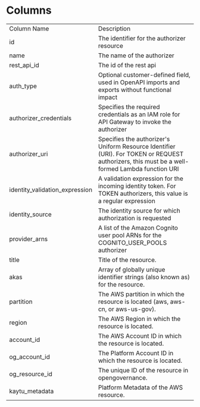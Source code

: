 # Columns  

<table>
	<tr><td>Column Name</td><td>Description</td></tr>
	<tr><td>id</td><td>The identifier for the authorizer resource</td></tr>
	<tr><td>name</td><td>The name of the authorizer</td></tr>
	<tr><td>rest_api_id</td><td>The id of the rest api</td></tr>
	<tr><td>auth_type</td><td>Optional customer-defined field, used in OpenAPI imports and exports without functional impact</td></tr>
	<tr><td>authorizer_credentials</td><td>Specifies the required credentials as an IAM role for API Gateway to invoke the authorizer</td></tr>
	<tr><td>authorizer_uri</td><td>Specifies the authorizer&#39;s Uniform Resource Identifier (URI). For TOKEN or REQUEST authorizers, this must be a well-formed Lambda function URI</td></tr>
	<tr><td>identity_validation_expression</td><td>A validation expression for the incoming identity token. For TOKEN authorizers, this value is a regular expression</td></tr>
	<tr><td>identity_source</td><td>The identity source for which authorization is requested</td></tr>
	<tr><td>provider_arns</td><td>A list of the Amazon Cognito user pool ARNs for the COGNITO_USER_POOLS authorizer</td></tr>
	<tr><td>title</td><td>Title of the resource.</td></tr>
	<tr><td>akas</td><td>Array of globally unique identifier strings (also known as) for the resource.</td></tr>
	<tr><td>partition</td><td>The AWS partition in which the resource is located (aws, aws-cn, or aws-us-gov).</td></tr>
	<tr><td>region</td><td>The AWS Region in which the resource is located.</td></tr>
	<tr><td>account_id</td><td>The AWS Account ID in which the resource is located.</td></tr>
	<tr><td>og_account_id</td><td>The Platform Account ID in which the resource is located.</td></tr>
	<tr><td>og_resource_id</td><td>The unique ID of the resource in opengovernance.</td></tr>
	<tr><td>kaytu_metadata</td><td>Platform Metadata of the AWS resource.</td></tr>
</table>